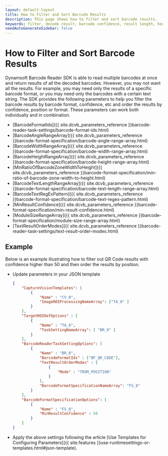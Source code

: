 ```yaml
---
layout: default-layout
title: How to Filter and Sort Barcode Results
description: This page shows how to filter and sort barcode results.
keywords: filter, decode result, barcode confidence, result length, how-to guides
needAutoGenerateSidebar: false
---
```



# How to Filter and Sort Barcode Results

Dynamsoft Barcode Reader SDK is able to read multiple barcodes at once and return results of all the decoded barcodes. However, you may not want all the results. For example, you may need only the results of a specific barcode format, or you may need only the barcodes with a certain text string. The SDK provides the following parameters to help you filter the barcode results by barcode format, confidence, etc and order the results by confidence, position or format. These parameters can work both individually and in combination.

* [BarcodeFormatIds]({{ site.dcvb_parameters_reference }}barcode-reader-task-settings/barcode-format-ids.html)
* [BarcodeAngleRangeArray]({{ site.dcvb_parameters_reference }}barcode-format-specification/barcode-angle-range-array.html)
* [BarcodeWidthRangeArray]({{ site.dcvb_parameters_reference }}barcode-format-specification/barcode-width-range-array.html)
* [BarcodeHeightRangeArray]({{ site.dcvb_parameters_reference }}barcode-format-specification/barcode-height-range-array.html)
* [MinRatioOfBarcodeZoneWidthToHeight]({{ site.dcvb_parameters_reference }}barcode-format-specification/min-ratio-of-barcode-zone-width-to-height.html)
* [BarcodeTextLengthRangeArray]({{ site.dcvb_parameters_reference }}barcode-format-specification/barcode-text-length-range-array.html)
* [BarcodeTextRegExPattern]({{ site.dcvb_parameters_reference }}barcode-format-specification/barcode-text-regex-pattern.html)
* [MinResultConfidence]({{ site.dcvb_parameters_reference }}barcode-format-specification/min-result-confidence.html)
* [ModuleSizeRangeArray]({{ site.dcvb_parameters_reference }}barcode-format-specification/module-size-range-array.html)
* [TextResultOrderModes]({{ site.dcvb_parameters_reference }}barcode-reader-task-settings/text-result-order-modes.html)


## Example

Below is an example illustrating how to filter out QR Code results with confidence higher than 50 and then order the results by position.

* Update parameters in your JSON template

    ```json
    {
        "CaptureVisionTemplates": [
            {
                "Name" : "CV_0",
                "ImageROIProcessingNameArray": ["TA_0" ]
            }       
        ],
        "TargetROIDefOptions" : [
            {
                "Name" : "TA_0",
                "TaskSettingNameArray": [ "BR_0" ]
            }
        ],
        "BarcodeReaderTaskSettingOptions": [
            {
                "Name" : "BR_0",
                "BarcodeFormatIds" : ["BF_QR_CODE"],
                "TextResultOrderModes" : [
                    {
                        "Mode" : "TROM_POSITION"
                    }
                ],
                "BarcodeFormatSpecificationNameArray": "FS_0"
            }
        ],
        "BarcodeFormatSpecificationOptions": [
            {
                "Name" : "FS_0",
                "MinResultConfidence" : 50
            }
        ]
    }
    ```

* Apply the above settings following the article [Use Templates for Configuring Parameters]({{ site.features }}use-runtimesettings-or-templates.html#json-template).
